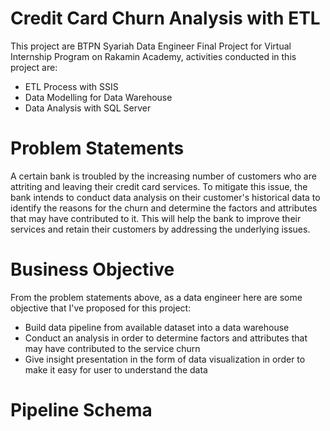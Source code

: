 # Credit Card Churn Analysis with ETL
This project are BTPN Syariah Data Engineer Final Project for Virtual Internship Program on Rakamin Academy, activities conducted in this project are:
- ETL Process with SSIS
- Data Modelling for Data Warehouse
- Data Analysis with SQL Server

# Problem Statements
A certain bank is troubled by the increasing number of customers who are attriting and leaving their credit card services. To mitigate this issue, the bank intends to conduct data analysis on their customer's historical data to identify the reasons for the churn and determine the factors and attributes that may have contributed to it. This will help the bank to improve their services and retain their customers by addressing the underlying issues.

# Business Objective
From the problem statements above, as a data engineer here are some objective that I've proposed for this project:
- Build data pipeline from available dataset into a data warehouse
- Conduct an analysis in order to determine factors and attributes that may have contributed to the service churn
- Give insight presentation in the form of data visualization in order to make it easy for user to understand the data

# Pipeline Schema